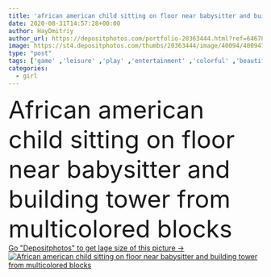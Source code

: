 ```yaml
---
title: 'african american child sitting on floor near babysitter and building tower from multicolored blocks'
date: 2020-08-31T14:57:28+00:00
author: HayDmitriy
author_url: https://depositphotos.com/portfolio-20363444.html?ref=64678756
image: https://st4.depositphotos.com/thumbs/20363444/image/40094/400941912/api_thumb_450.jpg?forcejpeg=true
type: "post"
tags: ['game' ,'leisure' ,'play' ,'entertainment' ,'colorful' ,'beautiful' ,'girl' ,'cute' ,'child' ,'childhood' ,'sit' ,'kid' ,'tower' ,'adorable' ,'home' ,'woman' ,'together' ,'preschooler' ,'education' ,'indoors' ,'multicolored' ,'floor' ,'attractive' ,'casual' ,'educational' ,'nanny' ,'daycare' ,'babysitter' ,'childminder' ,'Two People' ,'young adult' ,'black woman' ,'african american' ,'building blocks' ,'striped t shirt' ,'black girl' ]
categories: 
  - girl
---
```

<div aling="center">
            <font size="60"> African american child sitting on floor near babysitter and building tower from multicolored blocks</font>   
</div>
<div>
    <a href='https://depositphotos.com/400941912/stock-photo-african-american-child-sitting-floor.html?ref=64678756' target=_blank > Go "Depositphotos" to get lage size of this picture ->
        <img href='https://depositphotos.com/400941912/stock-photo-african-american-child-sitting-floor.html?ref=64678756' src='https://st4.depositphotos.com/20363444/40094/i/950/depositphotos_400941912-stock-photo-african-american-child-sitting-floor.jpg?forcejpeg=true' alt='African american child sitting on floor near babysitter and building tower from multicolored blocks' >
    </a>
</div>
